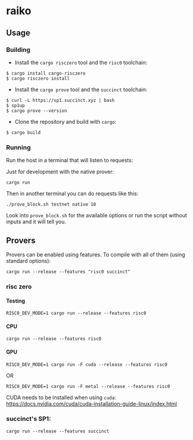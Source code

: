# raiko

## Usage

### Building

- Install the `cargo risczero` tool and the `risc0` toolchain:

```console
$ cargo install cargo-risczero
$ cargo risczero install
```
- Install the `cargo prove` tool and the `succinct` toolchain:

```console
$ curl -L https://sp1.succinct.xyz | bash
$ sp1up
$ cargo prove --version
```


- Clone the repository and build with `cargo`:

```console
$ cargo build
```

### Running

Run the host in a terminal that will listen to requests:

Just for development with the native prover:
```
cargo run
```

Then in another terminal you can do requests like this:

```
./prove_block.sh testnet native 10
```

Look into `prove_block.sh` for the available options or run the script without inputs and it will tell you.

## Provers

Provers can be enabled using features. To compile with all of them (using standard options):

```
cargo run --release --features "risc0 succinct"
```

### risc zero
#### Testing
```
RISC0_DEV_MODE=1 cargo run --release --features risc0
```

#### CPU
```
cargo run --release --features risc0
```

#### GPU

```
RISC0_DEV_MODE=1 cargo run -F cuda --release --features risc0
```
OR
```
RISC0_DEV_MODE=1 cargo run -F metal --release --features risc0
```

CUDA needs to be installed when using `cuda`: https://docs.nvidia.com/cuda/cuda-installation-guide-linux/index.html

### succinct's SP1:
```
cargo run --release --features succinct
```
